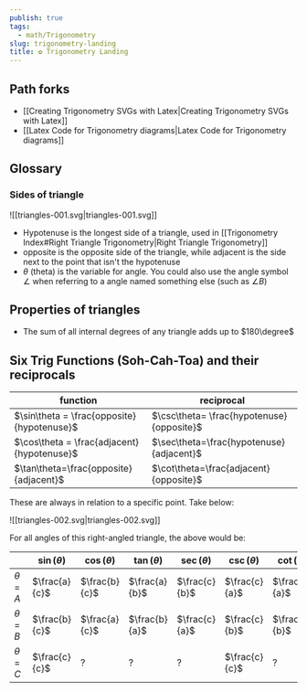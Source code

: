 ```yaml
---  
publish: true  
tags:  
  - math/Trigonometry  
slug: trigonometry-landing  
title: ✿ Trigonometry Landing  
---  
```

  
  
## Path forks  
- [[Creating Trigonometry SVGs with Latex|Creating Trigonometry SVGs with Latex]]  
- [[Latex Code for Trigonometry diagrams|Latex Code for Trigonometry diagrams]]  
  
## Glossary  
### Sides of triangle  
![[triangles-001.svg|triangles-001.svg]]  
- Hypotenuse is the longest side of a triangle, used in [[Trigonometry Index#Right Triangle Trigonometry|Right Triangle Trigonometry]]  
- opposite is the opposite side of the triangle, while adjacent is the side next to the point that isn't the hypotenuse  
- $\theta$ (theta) is the variable for angle. You could also use the angle symbol $\angle$ when referring to a angle named something else (such as $\angle B$)  
  
  
## Properties of triangles  
- The sum of all internal degrees of any triangle adds up to $180\degree$  
  
## Six Trig Functions (Soh-Cah-Toa) and their reciprocals  
| function | reciprocal |  
| ---- | ---- |  
| $\sin\theta = \frac{opposite}{hypotenuse}$ | $\csc\theta= \frac{hypotenuse}{opposite}$ |  
| $\cos\theta = \frac{adjacent}{hypotenuse}$ | $\sec\theta=\frac{hypotenuse}{adjacent}$ |  
| $\tan\theta=\frac{opposite}{adjacent}$ | $\cot\theta=\frac{adjacent}{opposite}$ |  
  
These are always in relation to a specific point. Take below:  
  
![[triangles-002.svg|triangles-002.svg]]  
  
For all angles of this right-angled triangle, the above would be:  
  
|  | $\sin(\theta)$ | $\cos(\theta)$ | $\tan(\theta)$ | $\sec(\theta)$ | $\csc(\theta)$ | $\cot(\theta)$ |  
| ---- | ---- | ---- | ---- | ---- | ---- | ---- |  
| $\theta=A$ | $\frac{a}{c}$ | $\frac{b}{c}$ | $\frac{a}{b}$ | $\frac{c}{b}$ | $\frac{c}{a}$ | $\frac{b}{a}$ |  
| $\theta=B$ | $\frac{b}{c}$ | $\frac{a}{c}$ | $\frac{b}{a}$ | $\frac{c}{a}$ | $\frac{c}{b}$ | $\frac{a}{b}$ |  
| $\theta=C$ | $\frac{c}{c}$ | ? | ? | ? | $\frac{c}{c}$ | ? |  
  
  
